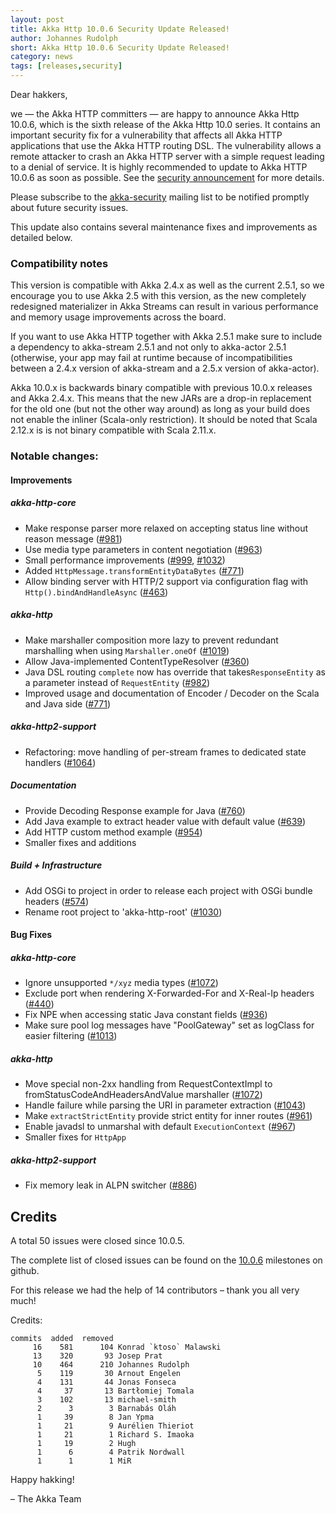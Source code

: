 ```yaml
---
layout: post
title: Akka Http 10.0.6 Security Update Released!
author: Johannes Rudolph
short: Akka Http 10.0.6 Security Update Released!
category: news
tags: [releases,security]
---
```


Dear hakkers,

we — the Akka HTTP committers — are happy to announce Akka Http 10.0.6, which is the sixth release of the Akka Http 10.0 series.
It contains an important security fix for a vulnerability that affects all Akka HTTP applications that use the
Akka HTTP routing DSL. The vulnerability allows a remote attacker to crash an Akka HTTP server with a simple request leading
to a denial of service. It is highly recommended to update to Akka HTTP 10.0.6 as soon as possible.
See the [security announcement](http://doc.akka.io/docs/akka-http/10.0.6/security/2017-05-03-illegal-media-range-in-accept-header-causes-stackoverflowerror.html)
for more details.

Please subscribe to the [akka-security](https://groups.google.com/forum/#!forum/akka-security) mailing list to be notified
promptly about future security issues.

This update also contains several maintenance fixes and improvements as detailed below.

### Compatibility notes

This version is compatible with Akka 2.4.x as well as the current 2.5.1, so we encourage you to use Akka 2.5 with this
version, as the new completely redesigned materializer in Akka Streams can result in various performance and memory usage
improvements across the board.

If you want to use Akka HTTP together with Akka 2.5.1 make sure to include a dependency to akka-stream 2.5.1 and not only
to akka-actor 2.5.1 (otherwise, your app may fail at runtime because of incompatibilities between a 2.4.x version of
akka-stream and a 2.5.x version of akka-actor).

Akka 10.0.x is backwards binary compatible with previous 10.0.x releases and Akka 2.4.x. This means that the new JARs
are a drop-in replacement for the old one (but not the other way around) as long as your build does not enable the
inliner (Scala-only restriction). It should be noted that Scala 2.12.x is is not binary compatible with Scala 2.11.x.

### Notable changes:

#### Improvements

##### akka-http-core
 * Make response parser more relaxed on accepting status line without reason message ([#981](https://github.com/akka/akka-http/issues/981))
 * Use media type parameters in content negotiation ([#963](https://github.com/akka/akka-http/issues/963))
 * Small performance improvements ([#999](https://github.com/akka/akka-http/issues/999), [#1032](https://github.com/akka/akka-http/issues/1032))
 * Added `HttpMessage.transformEntityDataBytes` ([#771](https://github.com/akka/akka-http/issues/771))
 * Allow binding server with HTTP/2 support via configuration flag with `Http().bindAndHandleAsync` ([#463](https://github.com/akka/akka-http/issues/463))

##### akka-http

 * Make marshaller composition more lazy to prevent redundant marshalling when using `Marshaller.oneOf` ([#1019](https://github.com/akka/akka-http/issues/1019))
 * Allow Java-implemented ContentTypeResolver ([#360](https://github.com/akka/akka-http/issues/360))
 * Java DSL routing `complete` now has override that takes`ResponseEntity` as a parameter instead of `RequestEntity` ([#982](https://github.com/akka/akka-http/issues/982))
 * Improved usage and documentation of Encoder / Decoder on the Scala and Java side ([#771](https://github.com/akka/akka-http/issues/771))

##### akka-http2-support

 * Refactoring: move handling of per-stream frames to dedicated state handlers ([#1064](https://github.com/akka/akka-http/issues/1064))

##### Documentation

 * Provide Decoding Response example for Java ([#760](https://github.com/akka/akka-http/issues/760))
 * Add Java example to extract header value with default value ([#639](https://github.com/akka/akka-http/issues/639))
 * Add HTTP custom method example ([#954](https://github.com/akka/akka-http/issues/954))
 * Smaller fixes and additions

##### Build + Infrastructure

 * Add OSGi to project in order to release each project with OSGi bundle headers ([#574](https://github.com/akka/akka-http/issues/574))
 * Rename root project to 'akka-http-root' ([#1030](https://github.com/akka/akka-http/issues/1030))

#### Bug Fixes

##### akka-http-core

 * Ignore unsupported `*/xyz` media types ([#1072](https://github.com/akka/akka-http/issues/1072))
 * Exclude port when rendering X-Forwarded-For and X-Real-Ip headers ([#440](https://github.com/akka/akka-http/issues/440))
 * Fix NPE when accessing static Java constant fields ([#936](https://github.com/akka/akka-http/issues/936))
 * Make sure pool log messages have "PoolGateway" set as logClass for easier filtering ([#1013](https://github.com/akka/akka-http/issues/1013))

##### akka-http

 * Move special non-2xx handling from RequestContextImpl to fromStatusCodeAndHeadersAndValue marshaller ([#1072](https://github.com/akka/akka-http/issues/1072))
 * Handle failure while parsing the URI in parameter extraction ([#1043](https://github.com/akka/akka-http/issues/1043))
 * Make `extractStrictEntity` provide strict entity for inner routes ([#961](https://github.com/akka/akka-http/issues/961))
 * Enable javadsl to unmarshal with default `ExecutionContext` ([#967](https://github.com/akka/akka-http/issues/967))
 * Smaller fixes for `HttpApp`

##### akka-http2-support

 * Fix memory leak in ALPN switcher ([#886](https://github.com/akka/akka-http/issues/886))

## Credits

A total 50 issues were closed since 10.0.5.

The complete list of closed issues can be found on the [10.0.6](https://github.com/akka/akka-http/milestone/23?closed=1) milestones on github.

For this release we had the help of 14 contributors – thank you all very much!

Credits:

~~~
commits  added  removed
     16    581      104 Konrad `ktoso` Malawski
     13    320       93 Josep Prat
     10    464      210 Johannes Rudolph
      5    119       30 Arnout Engelen
      4    131       44 Jonas Fonseca
      4     37       13 Bartłomiej Tomala
      3    102       13 michael-smith
      2      3        3 Barnabás Oláh
      1     39        8 Jan Ypma
      1     21        9 Aurélien Thieriot
      1     21        1 Richard S. Imaoka
      1     19        2 Hugh
      1      6        4 Patrik Nordwall
      1      1        1 MiR
~~~

Happy hakking!

– The Akka Team

